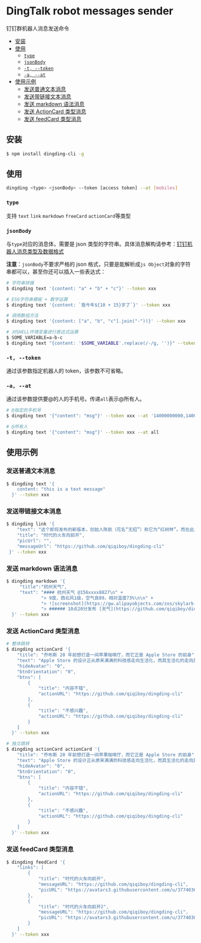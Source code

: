 # DingTalk robot messages sender

钉钉群机器人消息发送命令

<!-- vim-markdown-toc GFM -->

* [安装](#安装)
* [使用](#使用)
    - [`type`](#type)
    - [`jsonBody`](#jsonbody)
    - [`-t, --token`](#-t---token)
    - [`-a, --at`](#-a---at)
* [使用示例](#使用示例)
    - [发送普通文本消息](#发送普通文本消息)
    - [发送带链接文本消息](#发送带链接文本消息)
    - [发送 markdown 语法消息](#发送-markdown-语法消息)
    - [发送 ActionCard 类型消息](#发送-actioncard-类型消息)
    - [发送 feedCard 类型消息](#发送-feedcard-类型消息)

<!-- vim-markdown-toc -->

## 安装

```bash
$ npm install dingding-cli -g
```

## 使用

```bash
dingding <type> <jsonBody> --token [access token] --at [mobiles]
```

### `type`

支持 `text` `link` `markdown` `freeCard` `actionCard`等类型

### `jsonBody`

与`type`对应的消息体，需要是 json 类型的字符串。具体消息解构请参考：[钉钉机器人消息类型及数据格式](https://open-doc.dingtalk.com/microapp/serverapi2/qf2nxq#-3)

**注意**：`jsonBody`不要求严格的 json 格式，只要是能解析成`js Object`对象的字符串都可以，甚至你还可以插入一些表达式：

```bash
# 字符串拼接
$ dingding text '{content: "a" + "b" + "c"}' --token xxx

# ES6字符串模板 + 数学运算
$ dingding text '{content: `我今年${10 + 15}岁了`}' --token xxx

# 调用数组方法
$ dingding text '{content: ["a", "b", "c"].join("-"))}' --token xxx

# 对SHELL环境变量进行表达式运算
$ SOME_VARIABLE=a-b-c
$ dingding text "{content: '$SOME_VARIABLE'.replace(/-/g, '')}" --token xxx
```

### `-t, --token`

通过该参数指定机器人的 token，该参数不可省略。

### `-a, --at`

通过该参数提供要@的人的手机号。传递`all`表示@所有人。

```bash
# @指定的手机号
$ dingding text '{"content": "msg"}' --token xxx --at '14000000000,14000000001,14000000002'

# @所有人
$ dingding text '{"content": "msg"}' --token xxx --at all
```

## 使用示例

### 发送普通文本消息

```bash
$ dingding text '{
    content: "this is a text message"
  }' --token xxx
```

### 发送带链接文本消息

```bash
$ dingding link '{
    "text": "这个即将发布的新版本，创始人陈航（花名“无招”）称它为“红树林”。而在此之前，每当面临重大升级，产品经理们 都会取一个应景的代号，这一次，为什么是“红树林”？",
    "title": "时代的火车向前开",
    "picUrl": "",
    "messageUrl": "https://github.com/qiqiboy/dingding-cli"
 }' --token xxx
```

### 发送 markdown 语法消息

```bash
$ dingding markdown '{
     "title":"杭州天气",
     "text": "#### 杭州天气 @156xxxx8827\n" +
             "> 9度，西北风1级，空气良89，相对温度73%\n\n" +
             "> ![screenshot](https://gw.alipayobjects.com/zos/skylark-tools/public/files/84111bbeba74743d2771ed4f062d1f25.png)\n"  +
             "> ###### 10点20分发布 [天气](https://github.com/qiqiboy/dingding-cli) \n"
  }' --token xxx
```

### 发送 ActionCard 类型消息

```bash
# 整体跳转
$ dingding actionCard '{
    "title": "乔布斯 20 年前想打造一间苹果咖啡厅，而它正是 Apple Store 的前身",
    "text": "Apple Store 的设计正从原来满满的科技感走向生活化，而其生活化的走向其实可以追溯到 20 年前苹果一个建立咖 啡馆的计划",
    "hideAvatar": "0",
    "btnOrientation": "0",
    "btns": [
        {
            "title": "内容不错",
            "actionURL": "https://github.com/qiqiboy/dingding-cli"
        },
        {
            "title": "不感兴趣",
            "actionURL": "https://github.com/qiqiboy/dingding-cli"
        }
    ]
  }' --token xxx

# 独立跳转
$ dingding actionCard actionCard '{
    "title": "乔布斯 20 年前想打造一间苹果咖啡厅，而它正是 Apple Store 的前身",
    "text": "Apple Store 的设计正从原来满满的科技感走向生活化，而其生活化的走向其实可以追溯到 20 年前苹果一个建立咖 啡馆的计划",
    "hideAvatar": "0",
    "btnOrientation": "0",
    "btns": [
        {
            "title": "内容不错",
            "actionURL": "https://github.com/qiqiboy/dingding-cli"
        },
        {
            "title": "不感兴趣",
            "actionURL": "https://github.com/qiqiboy/dingding-cli"
        }
    ]
  }' --token xxx
```

### 发送 feedCard 类型消息

```bash
$ dingding feedCard '{
    "links": [
        {
            "title": "时代的火车向前开",
            "messageURL": "https://github.com/qiqiboy/dingding-cli",
            "picURL": "https://avatars3.githubusercontent.com/u/3774036?s=460&v=4"
        },
        {
            "title": "时代的火车向前开2",
            "messageURL": "https://github.com/qiqiboy/dingding-cli",
            "picURL": "https://avatars3.githubusercontent.com/u/3774036?s=460&v=4"
        }
    ]
  }' --token xxx
```

